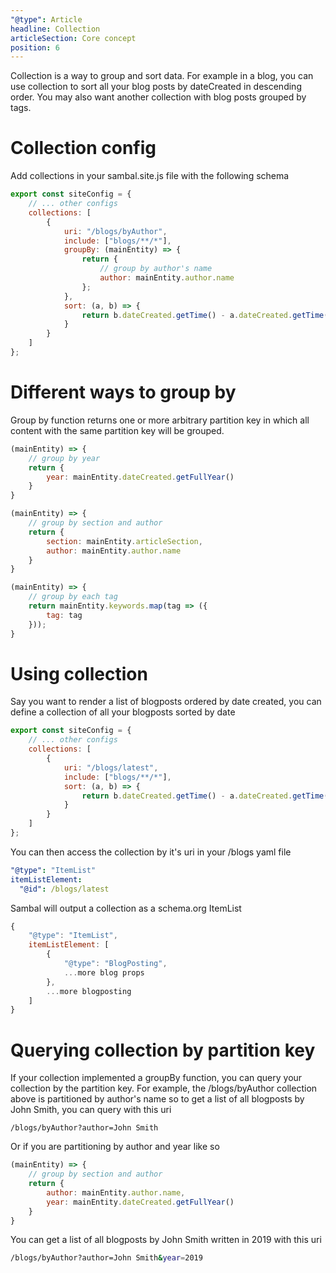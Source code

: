 ```yaml
---
"@type": Article
headline: Collection
articleSection: Core concept
position: 6
---
```


Collection is a way to group and sort data.  For example in a blog, you can use collection to sort all your blog posts by dateCreated in descending order.  You may also want another collection with blog posts grouped by tags.

# Collection config

Add collections in your sambal.site.js file with the following schema

```js
export const siteConfig = {
    // ... other configs
    collections: [
        {
            uri: "/blogs/byAuthor",                                          // REQUIRED - collection uri
            include: ["blogs/**/*"],                                         // REQUIRED - Globs to match uris
            groupBy: (mainEntity) => {                                       // OPTIONAL - Group by partition key
                return {
                    // group by author's name
                    author: mainEntity.author.name
                };
            },
            sort: (a, b) => {                                                // OPTIONAL - Sort
                return b.dateCreated.getTime() - a.dateCreated.getTime();
            }
        }
    ]
};
```

# Different ways to group by

Group by function returns one or more arbitrary partition key in which all content with the same partition key will be grouped.

```js
(mainEntity) => {
    // group by year
    return {
        year: mainEntity.dateCreated.getFullYear()
    }
}

(mainEntity) => {
    // group by section and author
    return {
        section: mainEntity.articleSection,
        author: mainEntity.author.name
    }
}

(mainEntity) => {
    // group by each tag
    return mainEntity.keywords.map(tag => ({
        tag: tag
    }));
}
```

# Using collection

Say you want to render a list of blogposts ordered by date created, you can define a collection of all your blogposts sorted by date

```js
export const siteConfig = {
    // ... other configs
    collections: [
        {
            uri: "/blogs/latest",
            include: ["blogs/**/*"],
            sort: (a, b) => {
                return b.dateCreated.getTime() - a.dateCreated.getTime();
            }
        }
    ]
};
```

You can then access the collection by it's uri in your /blogs yaml file

```yml
"@type": "ItemList"
itemListElement:
  "@id": /blogs/latest
```

Sambal will output a collection as a schema.org ItemList

```js
{
    "@type": "ItemList",
    itemListElement: [
        {
            "@type": "BlogPosting",
            ...more blog props
        },
        ...more blogposting
    ]
}
```

# Querying collection by partition key

If your collection implemented a groupBy function, you can query your collection by the partition key.  For example, the /blogs/byAuthor collection above is partitioned by author's name so to get a list of all blogposts by John Smith, you can query with this uri

```text
/blogs/byAuthor?author=John Smith
```

Or if you are partitioning by author and year like so

```js
(mainEntity) => {
    // group by section and author
    return {
        author: mainEntity.author.name,
        year: mainEntity.dateCreated.getFullYear()
    }
}
```

You can get a list of all blogposts by John Smith written in 2019 with this uri

```sh
/blogs/byAuthor?author=John Smith&year=2019
```
